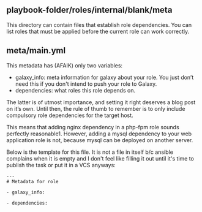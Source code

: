 ## playbook-folder/roles/internal/blank/meta

This directory can contain files that establish role dependencies. You can list roles that must be applied before the current role can work correctly.

## meta/main.yml

This metadata has (AFAIK) only two variables:

* galaxy_info: meta information for galaxy about your role. You just don’t need this if you don't intend to push your role to Galaxy.
* dependencies: what roles this role depends on.

The latter is of utmost importance, and setting it right deserves a blog post on it’s own. Until then, the rule of thumb to remember is to only include compulsory role dependencies for the target host.

This means that adding nginx dependency in a php-fpm role sounds perfectly reasonable1. However, adding a mysql dependency to your web application role is not, because mysql can be deployed on another server.

Below is the template for this file. It is not a file in itself b/c ansible complains when it is empty and I don't feel like filling it out until it's time to publish the task or put it in a VCS anyways:

    ---
    # Metadata for role

    - galaxy_info:

    - dependencies:
